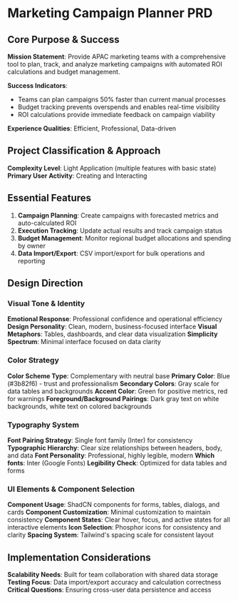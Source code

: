 # Marketing Campaign Planner PRD

## Core Purpose & Success
**Mission Statement**: Provide APAC marketing teams with a comprehensive tool to plan, track, and analyze marketing campaigns with automated ROI calculations and budget management.

**Success Indicators**: 
- Teams can plan campaigns 50% faster than current manual processes
- Budget tracking prevents overspends and enables real-time visibility
- ROI calculations provide immediate feedback on campaign viability

**Experience Qualities**: Efficient, Professional, Data-driven

## Project Classification & Approach
**Complexity Level**: Light Application (multiple features with basic state)
**Primary User Activity**: Creating and Interacting

## Essential Features
1. **Campaign Planning**: Create campaigns with forecasted metrics and auto-calculated ROI
2. **Execution Tracking**: Update actual results and track campaign status
3. **Budget Management**: Monitor regional budget allocations and spending by owner
4. **Data Import/Export**: CSV import/export for bulk operations and reporting

## Design Direction

### Visual Tone & Identity
**Emotional Response**: Professional confidence and operational efficiency
**Design Personality**: Clean, modern, business-focused interface
**Visual Metaphors**: Tables, dashboards, and clear data visualization
**Simplicity Spectrum**: Minimal interface focused on data clarity

### Color Strategy
**Color Scheme Type**: Complementary with neutral base
**Primary Color**: Blue (#3b82f6) - trust and professionalism
**Secondary Colors**: Gray scale for data tables and backgrounds
**Accent Color**: Green for positive metrics, red for warnings
**Foreground/Background Pairings**: Dark gray text on white backgrounds, white text on colored backgrounds

### Typography System
**Font Pairing Strategy**: Single font family (Inter) for consistency
**Typographic Hierarchy**: Clear size relationships between headers, body, and data
**Font Personality**: Professional, highly legible, modern
**Which fonts**: Inter (Google Fonts)
**Legibility Check**: Optimized for data tables and forms

### UI Elements & Component Selection
**Component Usage**: ShadCN components for forms, tables, dialogs, and cards
**Component Customization**: Minimal customization to maintain consistency
**Component States**: Clear hover, focus, and active states for all interactive elements
**Icon Selection**: Phosphor icons for consistency and clarity
**Spacing System**: Tailwind's spacing scale for consistent layout

## Implementation Considerations
**Scalability Needs**: Built for team collaboration with shared data storage
**Testing Focus**: Data import/export accuracy and calculation correctness
**Critical Questions**: Ensuring cross-user data persistence and access